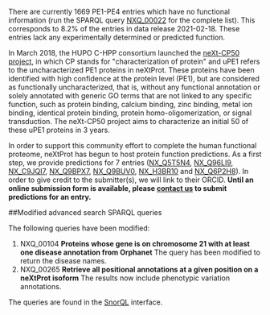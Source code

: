 There are currently 1669 PE1-PE4 entries which have no functional information (run the SPARQL query [NXQ\_00022](https://www.nextprot.org/proteins/search?mode=advanced&queryId=NXQ_00022) for the complete list). This corresponds to 8.2% of the entries in data release 2021-02-18. These entries lack any experimentally determined or predicted function.

In March 2018, the HUPO C-HPP consortium launched the [neXt-CP50 project](https://pubmed.ncbi.nlm.nih.gov/30269496/), in which CP stands for &quot;characterization of protein&quot; and uPE1 refers to the uncharacterized PE1 proteins in neXtProt. These proteins have been identified with high confidence at the protein level (PE1), but are considered as functionally uncharacterized, that is, without any functional annotation or solely annotated with generic GO terms that are not linked to any specific function, such as protein binding, calcium binding, zinc binding, metal ion binding, identical protein binding, protein homo-oligomerization, or signal transduction. The neXt-CP50 project aims to characterize an initial 50 of these uPE1 proteins in 3 years.

In order to support this community effort to complete the human functional proteome, neXtProt has begun to host protein function predictions. As a first step, we provide predictions for 7 entries ([NX\_Q5T5N4](../entry/NX_Q5T5N4/function-predictions), [NX\_Q96LI9](../entry/NX_Q96LI9/function-predictions), [NX\_C9JQI7](../entry/NX_C9JQI7/function-predictions), [NX\_Q9BPX7](../entry/NX_Q9BPX7/function-predictions), [NX\_Q9BUV0](../entry/NX_Q9BUV0/function-predictions), [NX\_H3BR10](../entry/NX_H3BR10/function-predictions) and [NX\_Q6P2H8](../entry/NX_Q6P2H8/function-predictions)). In order to give credit to the submitter(s), we will link to their ORCID. **Until an online submission form is available, please [contact us](mailto:support@nextprot.org?subject=\[Function%20Prediction\]) to submit predictions for an entry.**

##Modified advanced search SPARQL queries

The following queries have been modified:

1. NXQ\_00104 **Proteins whose gene is on chromosome 21 with at least one disease annotation from Orphanet** The query has been modified to return the disease names.
2. NXQ\_00265 **Retrieve all positional annotations at a given position on a neXtProt isoform** The results now include phenotypic variation annotations.

The queries are found in the [SnorQL](https://snorql.nextprot.org/) interface.
